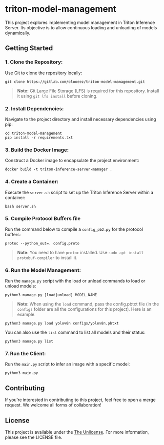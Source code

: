 # triton-model-management

This project explores implementing model management in Triton Inference Server. Its objective is to allow continuous loading and unloading of models dynamically.

## Getting Started

### 1. Clone the Repository:

   Use Git to clone the repository locally:

   ```
   git clone https://gitlab.com/olooeez/triton-model-management.git
   ```

   > **Note:** Git Large File Storage (LFS) is required for this repository. Install it using `git lfs install` before cloning.

### 2. Install Dependencies:

   Navigate to the project directory and install necessary dependencies using pip:

   ```
   cd triton-model-management
   pip install -r requirements.txt
   ```

### 3. Build the Docker Image:

   Construct a Docker image to encapsulate the project environment:

   ```
   docker build -t triton-inference-server-manager .
   ```

### 4. Create a Container:

   Execute the `server.sh` script to set up the Triton Inference Server within a container:

   ```
   bash server.sh
   ```

### 5. Compile Protocol Buffers file

   Run the command below to compile a `config_pb2.py` for the protocol buffers:

   ```
   protoc --python_out=. config.proto
   ```

   > **Note**: You need to have `protoc` installed. Use `sudo apt install protobuf-compiler` to install it.

### 6. Run the Model Management:

   Run the `manage.py` script with the load or unload commands to load or unload models:

   ```
   python3 manage.py [load|unload] MODEL_NAME
   ```

   > **Note**: When using the `load` command, pass the config.pbtxt file (in the `configs` folder are all the configurations for this project). Here is an example:

   ```
   python3 manage.py load yolov8n configs/yolov8n.pbtxt
   ```

   You can also use the `list` command to list all models and their status:

   ```
   python3 manage.py list
   ```

### 7. Run the Client:

   Run the `main.py` script to infer an image with a specific model:

   ```
   python3 main.py
   ```

## Contributing

If you're interested in contributing to this project, feel free to open a merge request. We welcome all forms of collaboration!

## License

This project is available under the [The Unlicense](https://gitlab.com/olooeez/triton-model-management/-/blob/main/LICENSE). For more information, please see the LICENSE file.
